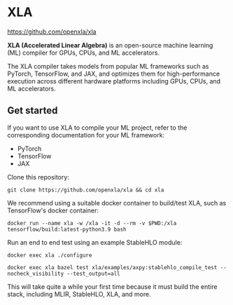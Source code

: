 # XLA

https://github.com/openxla/xla

**XLA (Accelerated Linear Algebra)** is an open-source machine learning (ML) compiler for GPUs, CPUs, and ML accelerators.

The XLA compiler takes models from popular ML frameworks such as PyTorch, TensorFlow, and JAX, and optimizes them for high-performance execution across different hardware platforms including GPUs, CPUs, and ML accelerators.

## Get started
If you want to use XLA to compile your ML project, refer to the corresponding documentation for your ML framework:

- PyTorch
- TensorFlow
- JAX



Clone this repository:
```shell
git clone https://github.com/openxla/xla && cd xla
```

We recommend using a suitable docker container to build/test XLA, such as TensorFlow's docker container:

```shell
docker run --name xla -w /xla -it -d --rm -v $PWD:/xla tensorflow/build:latest-python3.9 bash
```

Run an end to end test using an example StableHLO module:

```shell
docker exec xla ./configure

docker exec xla bazel test xla/examples/axpy:stablehlo_compile_test --nocheck_visibility --test_output=all
```

This will take quite a while your first time because it must build the entire stack, including MLIR, StableHLO, XLA, and more.
